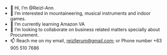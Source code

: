 - 👋 Hi, I’m @Reizl-Ann
- 👀 I’m interested in mountaineering, musical instruments and indoor games.
- 🌱 I’m currently learning Amazon VA
- 💞️ I’m looking to collaborate on business related matters specially about Procurement.
- 📫 Reach me on my email, reizllerum@gmail.com; or Phone number +63 905 510 7686

<!---
Reizl-Ann/Reizl-Ann is a ✨ special ✨ repository because its `README.md` (this file) appears on your GitHub profile.
You can click the Preview link to take a look at your changes.
--->
